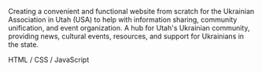 Creating a convenient and functional website from scratch for the Ukrainian Association in Utah (USA) to help with information sharing, community unification, and event organization.
A hub for Utah's Ukrainian community, providing news, cultural events, resources, and support for Ukrainians in the state.

HTML / CSS / JavaScript
